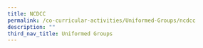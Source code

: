 ```yaml
---
title: NCDCC
permalink: /co-curricular-activities/Uniformed-Groups/ncdcc
description: ""
third_nav_title: Uniformed Groups
---
```

